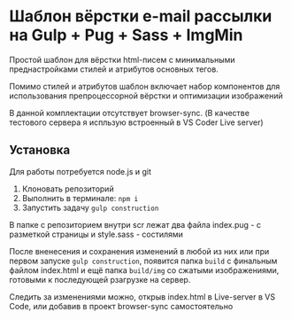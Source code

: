 <h1>Шаблон вёрстки e-mail рассылки на Gulp + Pug + Sass + ImgMin</h2>
<p>Простой шаблон для вёрстки html-писем с минимальными преднастройками стилей и атрибутов основных тегов.</p>
<p>Помимо стилей и атрибутов шаблон включает набор компонентов для использования препроцессорной вёрстки и оптимизации изображений</p>
<p>В данной комплектации отсутствует browser-sync. (В качестве тестового сервера я испльзую встроенный в VS Coder Live server)</p>
<h2>Установка</h2>
<p>Для работы потребуется node.js и git</p>
<ol>
  <li>Клоновать репозиторий</li>
  <li>Выполнить в терминале: <code>npm i</code></li>
  <li>Запустить задачу <code>gulp construction</code></li>
</ol>
<p>В папке с репозиторием внутри scr лежат два файла index.pug - с разметкой страницы и style.sass - состилями</p>
<p>После вненесения и сохранения изменений в любой из них или при первом запуске <code>gulp construction</code>, появится папка <code>build</code> с финальным файлом index.html и ещё папка <code>build/img</code> со сжатыми изображениями, готовыми к последующей рзагрузке на сервер.</p>
<p>Следить за изменениями можно, открыв index.html в Live-server в VS Code, или добавив в проект browser-sync самостоятельно</p>